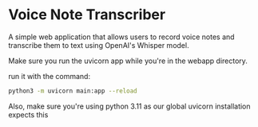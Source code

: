 # Voice Note Transcriber

A simple web application that allows users to record voice notes and transcribe them to text using OpenAI's Whisper model.

Make sure you run the uvicorn app while you're in the webapp directory.

run it with the command:

```bash
python3 -m uvicorn main:app --reload
```


Also, make sure you're using python 3.11 as our global uvicorn installation expects this